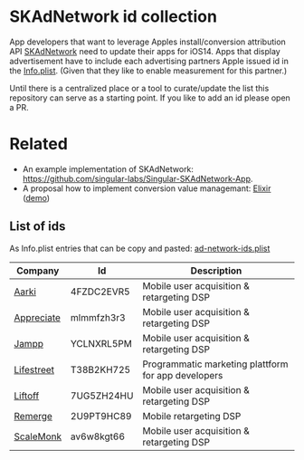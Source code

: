 # SKAdNetwork id collection

App developers that want to leverage Apples install/conversion attribution API [SKAdNetwork](https://developer.apple.com/documentation/storekit/skadnetwork) need to update their apps for iOS14. Apps that display advertisement have to include each advertising partners Apple issued id in the [Info.plist](https://developer.apple.com/library/archive/documentation/General/Reference/InfoPlistKeyReference/Articles/AboutInformationPropertyListFiles.html). (Given that they like to enable measurement for this partner.)

Until there is a centralized place or a tool to curate/update the list this repository can serve as a starting point. If you like to add an id please open a PR.

# Related

* An example implementation of SKAdNetwork: https://github.com/singular-labs/Singular-SKAdNetwork-App.
* A proposal how to implement conversion value managemant: [Elixir](https://github.com/2ndpotion/ElixiriOS) ([demo](https://www.youtube.com/watch?v=cY0jnPw6TOI))  


## List of ids

As Info.plist entries that can be copy and pasted: [ad-network-ids.plist](ad-network-ids.plist)

|Company|Id|Description|
|-------|--|-----------|
|[Aarki](https://www.aarki.com)|4FZDC2EVR5|Mobile user acquisition & retargeting DSP|
|[Appreciate](https://appreciate.mobi)|mlmmfzh3r3|Mobile user acquisition & retargeting DSP|
|[Jampp](https://jampp.com)|YCLNXRL5PM|Mobile user acquisition & retargeting DSP|
|[Lifestreet](https://lifestreet.com)|T38B2KH725|Programmatic marketing plattform for app developers|
|[Liftoff](https://liftoff.io)|7UG5ZH24HU|Mobile user acquisition & retargeting DSP|
|[Remerge](https://www.remerge.io)|2U9PT9HC89|Mobile retargeting DSP|
|[ScaleMonk](https://www.scalemonk.com)|av6w8kgt66|Mobile user acquisition & retargeting DSP|

